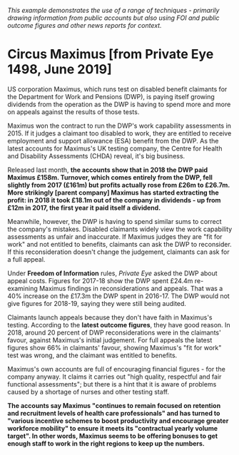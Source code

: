 *This example demonstrates the use of a range of techniques - primarily drawing information from public accounts but also using FOI and public outcome figures and other news reports for context.*

# Circus Maximus [from Private Eye 1498, June 2019]

US corporation Maximus, which runs test on disabled benefit claimants for the Department for Work and Pensions (DWP), is paying itself growing dividends from the operation as the DWP is having to spend more and more on appeals against the results of those tests.

Maximus won the contract to run the DWP's work capability assessments in 2015. If it judges a claimant too disabled to work, they are entitled to receive employment and support allowance (ESA) benefit from the DWP. As the latest accounts for Maximus's UK testing company, the Centre for Health and Disability Assessments (CHDA) reveal, it's big business.

Released last month, **the accounts show that in 2018 the DWP paid Maximus £158m. Turnover, which comes entirely from the DWP, fell slightly from 2017 (£161m) but profits actually rose from £26m to £26.7m. More strikingly [parent company] Maximus has started extracting the profit: in 2018 it took £18.1m out of the company in dividends - up from £12m in 2017, the first year it paid itself a dividend.**

Meanwhile, however, the DWP is having to spend similar sums to correct the company's mistakes. Disabled claimants widely view the work capability assessments as unfair and inaccurate. If Maximus judges they are "fit for work" and not entitled to benefits, claimants can ask the DWP to reconsider. If this reconsideration doesn't change the judgement, claimants can ask for a full appeal. 

Under **Freedom of Information** rules, *Private Eye* asked the DWP about appeal costs. Figures for 2017-18 show the DWP spent £24.4m re-examining Maximus findings in reconsiderations and appeals. That was a 40% increase on the £17.3m the DWP spent in 2016-17. The DWP would not give figures for 2018-19, saying they were still being audited.

Claimants launch appeals because they don't have faith in Maximus's testing. According to the **latest outcome figures**, they have good reason. In 2018, around 20 percent of DWP reconsiderations were in the claimants' favour, against Maximus's initial judgement. For full appeals the latest figures show 66% in claimants' favour, showing Maximus's "fit for work" test was wrong, and the claimant was entitled to benefits.

Maximus's own accounts are full of encouraging financial figures - for the company anyway. It claims it carries out "high quality, respectful and fair functional assessments"; but there is a hint that it is aware of problems caused by a shortage of nurses and other testing staff. 

**The accounts say Maximus "continues to remain focused on retention and recruitment levels of health care professionals" and has turned to "various incentive schemes to boost productivity and encourage greater workforce mobility" to ensure it meets its "contractual yearly volume target". In other words, Maximus seems to be offering bonuses to get enough staff to work in the right regions to keep up the numbers.**
